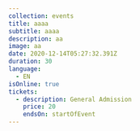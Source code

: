 ```yaml
---
collection: events
title: aaaa
subtitle: aaaa
description: aa
image: aa
date: 2020-12-14T05:27:32.391Z
duration: 30
language:
  - EN
isOnline: true
tickets:
  - description: General Admission
    price: 20
    endsOn: startOfEvent
---
```

